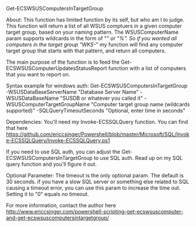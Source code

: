 Get-ECSWSUSComputersInTargetGroup

About:
This function has limited function by its self, but who am I to judge.  This function will return a list of all WSUS comptuers in a given computer target group, based on your naming pattern.  The WSUSComputerName param supports wildcards in the form of "*" or "%".  So if you wanted all computers in the target group "WKS-*" my function will find any computer target group that starts with that pattern, and return all computers.

The main purpose of the function is to feed the Get-ECSWSUSComputerUpdatesStatusReport function with a list of computers that you want to report on.

Syntax example for windows auth:
Get-ECSWSUSComputersInTargetGroup -WSUSDataBaseServerName "Database Server Name" -WSUSDataBaseName "SUSDB or whatever you called it" -WSUSComputerTargetGroupName "Computer target group name (wildcards supported)" -SQLQueryTimeoutSeconds "Optional, enter time in seconds"

Dependencies:
You'll need my Invoke-ECSSQLQuery function.  You can find that here https://github.com/ericcsinger/Powershell/blob/master/Microsoft/SQL/Invoke-ECSSQLQuery/Invoke-ECSSQLQuery.ps1

If you need to use SQL auth, you can adjust the Get-ECSWSUSComputersInTargetGroup to use SQL auth.  Read up on my SQL query function and you'll figure it out.

Optional Parameter:
The timeout is the only optional param.  The default is 30 seconds.  if you have a slow SQL server or something else related to SQL causing a timeout error, you can use this param to increase the time out.  Setting it to "0" equals no timeout.

For more information, contact the author here http://www.ericcsinger.com/powershell-scripting-get-ecswsuscomputer-and-get-ecswsuscomputersintargetgroup/


